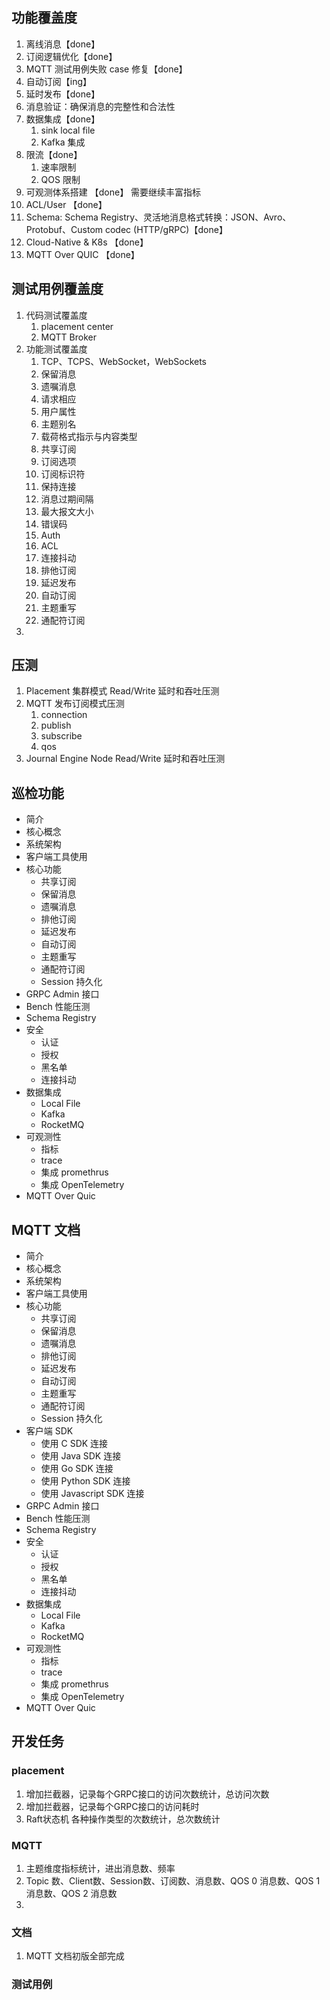 ## 功能覆盖度
1. 离线消息【done】
2. 订阅逻辑优化【done】
3. MQTT 测试用例失败 case 修复【done】
4. 自动订阅【ing】
5. 延时发布【done】
6. 消息验证：确保消息的完整性和合法性
7. 数据集成【done】
   1. sink local file
   2. Kafka 集成
8. 限流【done】
   1. 速率限制
   2. QOS 限制
9. 可观测体系搭建 【done】 需要继续丰富指标
10. ACL/User 【done】
11. Schema: Schema Registry、灵活地消息格式转换：JSON、Avro、Protobuf、Custom codec (HTTP/gRPC)【done】
12. Cloud-Native & K8s 【done】
13. MQTT Over QUIC 【done】

## 测试用例覆盖度
1. 代码测试覆盖度
   1. placement center
   2. MQTT Broker
2. 功能测试覆盖度
   1. TCP、TCPS、WebSocket，WebSockets
   2. 保留消息
   3. 遗嘱消息
   4. 请求相应
   5. 用户属性
   6. 主题别名
   7. 载荷格式指示与内容类型
   8. 共享订阅
   9. 订阅选项
   10. 订阅标识符
   11. 保持连接
   12. 消息过期间隔
   13. 最大报文大小
   14. 错误码
   15. Auth
   16. ACL
   17. 连接抖动
   18. 排他订阅
   19. 延迟发布
   20. 自动订阅
   21. 主题重写
   22. 通配符订阅
3.

## 压测
1. Placement 集群模式 Read/Write 延时和吞吐压测
2. MQTT 发布订阅模式压测
   1. connection
   2. publish
   3. subscribe
   4. qos
3. Journal Engine Node Read/Write 延时和吞吐压测

## 巡检功能
- 简介
- 核心概念
- 系统架构
- 客户端工具使用
- 核心功能
  - 共享订阅
  - 保留消息
  - 遗嘱消息
  - 排他订阅
  - 延迟发布
  - 自动订阅
  - 主题重写
  - 通配符订阅
  - Session 持久化
- GRPC Admin 接口
- Bench 性能压测
- Schema Registry
- 安全
  - 认证
  - 授权
  - 黑名单
  - 连接抖动
- 数据集成
  - Local File
  - Kafka
  - RocketMQ
-  可观测性
   -  指标
   -  trace
   -  集成 promethrus
   -  集成 OpenTelemetry
-  MQTT Over Quic

## MQTT 文档
- 简介
- 核心概念
- 系统架构
- 客户端工具使用
- 核心功能
  - 共享订阅
  - 保留消息
  - 遗嘱消息
  - 排他订阅
  - 延迟发布
  - 自动订阅
  - 主题重写
  - 通配符订阅
  - Session 持久化
- 客户端 SDK
  - 使用 C SDK 连接
  - 使用 Java SDK 连接
  - 使用 Go SDK 连接
  - 使用 Python SDK 连接
  - 使用 Javascript SDK 连接
- GRPC Admin 接口
- Bench 性能压测
- Schema Registry
- 安全
  - 认证
  - 授权
  - 黑名单
  - 连接抖动
- 数据集成
  - Local File
  - Kafka
  - RocketMQ
-  可观测性
   -  指标
   -  trace
   -  集成 promethrus
   -  集成 OpenTelemetry
-  MQTT Over Quic

## 开发任务

### placement
1. 增加拦截器，记录每个GRPC接口的访问次数统计，总访问次数
2. 增加拦截器，记录每个GRPC接口的访问耗时
3. Raft状态机 各种操作类型的次数统计，总次数统计

### MQTT
1. 主题维度指标统计，进出消息数、频率
2. Topic 数、Client数、Session数、订阅数、消息数、QOS 0 消息数、QOS 1 消息数、QOS 2 消息数
3. 
   
### 文档
1. MQTT 文档初版全部完成

### 测试用例
